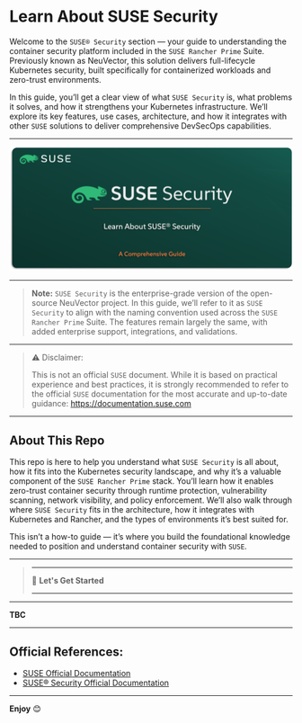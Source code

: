 # Learn About SUSE Security

Welcome to the `SUSE® Security` section — your guide to understanding the container security platform included in the `SUSE Rancher Prime` Suite. Previously known as NeuVector, this solution delivers full-lifecycle Kubernetes security, built specifically for containerized workloads and zero-trust environments.

In this guide, you’ll get a clear view of what `SUSE Security` is, what problems it solves, and how it strengthens your Kubernetes infrastructure. We’ll explore its key features, use cases, architecture, and how it integrates with other `SUSE` solutions to deliver comprehensive DevSecOps capabilities.

---

<p align="center">
    <img src="Images/Repo-Logo.png">
</p>

---

> **Note:** `SUSE Security` is the enterprise-grade version of the open-source NeuVector project. In this guide, we’ll refer to it as `SUSE Security` to align with the naming convention used across the `SUSE Rancher Prime` Suite. The features remain largely the same, with added enterprise support, integrations, and validations.

---

> ⚠️ Disclaimer:
> 
> This is not an official `SUSE` document. While it is based on practical experience and best practices, it is strongly recommended to refer to the official `SUSE` documentation for the most accurate and up-to-date guidance: https://documentation.suse.com

---

## About This Repo

This repo is here to help you understand what `SUSE Security` is all about, how it fits into the Kubernetes security landscape, and why it’s a valuable component of the `SUSE Rancher Prime` stack. You’ll learn how it enables zero-trust container security through runtime protection, vulnerability scanning, network visibility, and policy enforcement. We’ll also walk through where `SUSE Security` fits in the architecture, how it integrates with Kubernetes and Rancher, and the types of environments it’s best suited for.

This isn’t a how-to guide — it’s where you build the foundational knowledge needed to position and understand container security with `SUSE`.

---

> _________________________     
>     
> 🚀 **Let's Get Started** 
>     
> _________________________

---

**TBC**


---

## Official References:

- [SUSE Official Documentation](https://documentation.suse.com)
- [SUSE® Security Official Documentation](https://documentation.suse.com/cloudnative/security/5.4/en/overview.html)

---

**Enjoy** :blush: